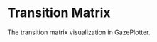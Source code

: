 # Transition Matrix

The transition matrix visualization in GazePlotter.
 
<!-- Content to be added --> 